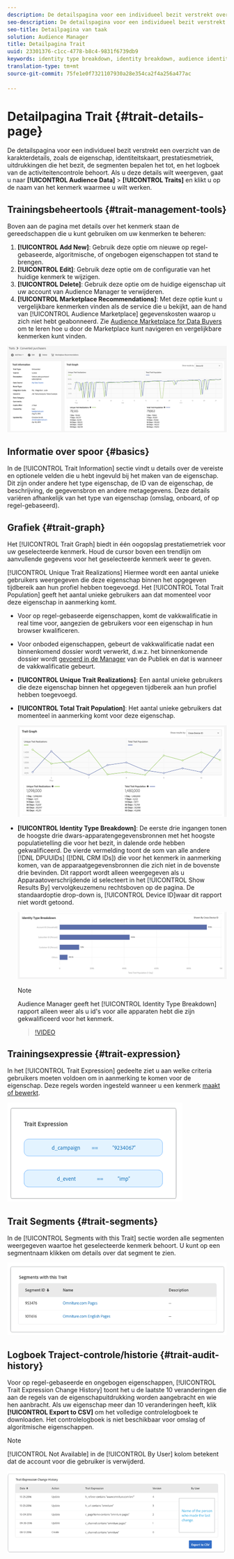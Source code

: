 ```yaml
---
description: De detailspagina voor een individueel bezit verstrekt overzicht van informatie zoals de het handelsnaam, identiteitskaart, prestatiesmetriek, uitdrukkingen die het bezit bepalen, segmenten het tot, en het logboek van de activiteitencontrole behoort. Als u deze details wilt weergeven, gaat u naar Audience Data > Traits en klikt u op de naam van het kenmerk waarmee u wilt werken.
seo-description: De detailspagina voor een individueel bezit verstrekt overzicht van informatie zoals de het handelsnaam, identiteitskaart, prestatiesmetriek, uitdrukkingen die het bezit bepalen, segmenten het tot, en het logboek van de activiteitencontrole behoort. Als u deze details wilt weergeven, gaat u naar Audience Data > Traits en klikt u op de naam van het kenmerk waarmee u wilt werken.
seo-title: Detailpagina van taak
solution: Audience Manager
title: Detailpagina Trait
uuid: 23301376-c1cc-4778-b8c4-9831f6739db9
keywords: identity type breakdown, identity breakdown, audience identity reporting
translation-type: tm+mt
source-git-commit: 75fe1e0f7321107930a28e354ca2f4a256a477ac

---
```



# Detailpagina Trait {#trait-details-page}

De detailspagina voor een individueel bezit verstrekt een overzicht van de karakterdetails, zoals de eigenschap, identiteitskaart, prestatiesmetriek, uitdrukkingen die het bezit, de segmenten bepalen het tot, en het logboek van de activiteitencontrole behoort. Als u deze details wilt weergeven, gaat u naar **[!UICONTROL Audience Data]** > **[!UICONTROL Traits]** en klikt u op de naam van het kenmerk waarmee u wilt werken.

## Trainingsbeheertools {#trait-management-tools}

Boven aan de pagina met details over het kenmerk staan de gereedschappen die u kunt gebruiken om uw kenmerken te beheren:

1. **[!UICONTROL Add New]**: Gebruik deze optie om nieuwe op regel-gebaseerde, algoritmische, of ongebogen eigenschappen tot stand te brengen.
2. **[!UICONTROL Edit]**: Gebruik deze optie om de configuratie van het huidige kenmerk te wijzigen.
3. **[!UICONTROL Delete]**: Gebruik deze optie om de huidige eigenschap uit uw account van Audience Manager te verwijderen.
4. **[!UICONTROL Marketplace Recommendations]**: Met deze optie kunt u vergelijkbare kenmerken vinden als de service die u bekijkt, aan de hand van [!UICONTROL Audience Marketplace] gegevenskosten waarop u zich niet hebt geabonneerd. Zie [Audience Marketplace for Data Buyers](../audience-marketplace/marketplace-data-buyers/marketplace-data-buyers.md) om te leren hoe u door de Marketplace kunt navigeren en vergelijkbare kenmerken kunt vinden.

![basisinformatie](assets/basic-trait-information.png)

## Informatie over spoor {#basics}

In de [!UICONTROL Trait Information] sectie vindt u details over de vereiste en optionele velden die u hebt ingevuld bij het maken van de eigenschap. Dit zijn onder andere het type eigenschap, de ID van de eigenschap, de beschrijving, de gegevensbron en andere metagegevens. Deze details variëren afhankelijk van het type van eigenschap (omslag, onboard, of op regel-gebaseerd).

## Grafiek {#trait-graph}

Het [!UICONTROL Trait Graph] biedt in één oogopslag prestatiemetriek voor uw geselecteerde kenmerk. Houd de cursor boven een trendlijn om aanvullende gegevens voor het geselecteerde kenmerk weer te geven.

[!UICONTROL Unique Trait Realizations] Hiermee wordt een aantal unieke gebruikers weergegeven die deze eigenschap binnen het opgegeven tijdbereik aan hun profiel hebben toegevoegd. Het [!UICONTROL Total Trait Population] geeft het aantal unieke gebruikers aan dat momenteel voor deze eigenschap in aanmerking komt.

* Voor op regel-gebaseerde eigenschappen, komt de vakkwalificatie in real time voor, aangezien de gebruikers voor een eigenschap in hun browser kwalificeren.
* Voor onboded eigenschappen, gebeurt de vakkwalificatie nadat een binnenkomend dossier wordt verwerkt, d.w.z. het binnenkomende dossier wordt [gevoerd in de Manager](../../faq/faq-inbound-data-ingestion.md) van de Publiek en dat is wanneer de vakkwalificatie gebeurt.
* **[!UICONTROL Unique Trait Realizations]**: Een aantal unieke gebruikers die deze eigenschap binnen het opgegeven tijdbereik aan hun profiel hebben toegevoegd.
* **[!UICONTROL Total Trait Population]**: Het aantal unieke gebruikers dat momenteel in aanmerking komt voor deze eigenschap.

   ![grafiek](assets/trait-summary.png)

* **[!UICONTROL Identity Type Breakdown]**: De eerste drie ingangen tonen de hoogste drie dwars-apparatengegevensbronnen met het hoogste populatietelling die voor het bezit, in dalende orde hebben gekwalificeerd. De vierde vermelding toont de som van alle andere [!DNL DPUUIDs] ([!DNL CRM IDs]) die voor het kenmerk in aanmerking komen, van de apparaatgegevensbronnen die zich niet in de bovenste drie bevinden. Dit rapport wordt alleen weergegeven als u Apparaatoverschrijdende id selecteert in het [!UICONTROL Show Results By] vervolgkeuzemenu rechtsboven op de pagina. De standaardoptie drop-down is, [!UICONTROL Device ID]waar dit rapport niet wordt getoond.

   ![grafiek](assets/trait-identity.png)

   >[!NOTE]
   >
   >Audience Manager geeft het [!UICONTROL Identity Type Breakdown] rapport alleen weer als u id&#39;s voor alle apparaten hebt die zijn gekwalificeerd voor het kenmerk.

   >[!VIDEO](https://video.tv.adobe.com/v/27977/)

## Trainingsexpressie {#trait-expression}

In het [!UICONTROL Trait Expression] gedeelte ziet u aan welke criteria gebruikers moeten voldoen om in aanmerking te komen voor de eigenschap. Deze regels worden ingesteld wanneer u een kenmerk [maakt of bewerkt](../../features/traits/about-trait-builder.md).

![](assets/traitExpression.png)

## Trait Segments {#trait-segments}

In de [!UICONTROL Segments with this Trait] sectie worden alle segmenten weergegeven waartoe het geselecteerde kenmerk behoort. U kunt op een segmentnaam klikken om details over dat segment te zien.

![](assets/traitSegments.png)

## Logboek Traject-controle/historie {#trait-audit-history}

Voor op regel-gebaseerde en ongebogen eigenschappen, [!UICONTROL Trait Expression Change History] toont het u de laatste 10 veranderingen die aan de regels van de eigenschapuitdrukking worden aangebracht en wie hen aanbracht. Als uw eigenschap meer dan 10 veranderingen heeft, klik **[!UICONTROL Export to CSV]** om het volledige controlelogboek te downloaden. Het controlelogboek is niet beschikbaar voor omslag of algoritmische eigenschappen.

>[!NOTE]
>
>[!UICONTROL Not Available] in de [!UICONTROL By User] kolom betekent dat de account voor die gebruiker is verwijderd.

![](assets/traitHistory.png)